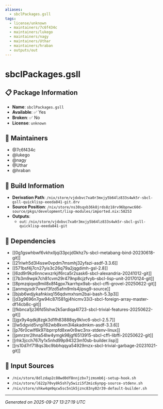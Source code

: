 ```yaml
---
aliases:
  - sbclPackages.gsll
tags:
  - license/unknown
  - maintainers/7c6f434c
  - maintainers/lukego
  - maintainers/nagy
  - maintainers/Uthar
  - maintainers/hraban
  - outputs/out
---
```


# sbclPackages.gsll

## 📋 Package Information

- **Name**: `sbclPackages.gsll`
- **Available**: ✅ Yes
- **Broken**: ✅ No
- **License**: `unknown`
## 👥 Maintainers

- @7c6f434c
- @lukego
- @nagy
- @Uthar
- @hraban


## 🔧 Build Information

- **Derivation Path**: `/nix/store/vjdxbvc7xa0r3mxjy5b64lz833s4wk5r-sbcl-gsll-quicklisp-eeeda841-git.drv`
- **Source Position**: `/nix/store/ns30sqxb36k8jrds8z18rv96bpnwc60d-source/pkgs/development/lisp-modules/imported.nix:58253`
- **Outputs**:
  - `out`:  `/nix/store/vjdxbvc7xa0r3mxjy5b64lz833s4wk5r-sbcl-gsll-quicklisp-eeeda841-git`

## 🔗 Dependencies

- [[0g1gswhbwf6vkhxlljqi33pcjd0khz7s-sbcl-metabang-bind-20230618-git]]
- [[21riwh5d3l4ssw0vpdm7msmhj32yfazi-asdf-3.3.6]]
- [[571bsf4j7cn27yis3c26q79a2jqgdimh-gsl-2.8]]
- [[6zd9r9kz6nncwxzrkjif6rca5r2sask6-sbcl-alexandria-20241012-git]]
- [[7b3m9wpk7ch81cvm29r479np8cjzfvyb-sbcl-lisp-unit-20170124-git]]
- [[8pmzqiqxq9mil8x8f4gpx7karrhpx9ab-sbcl-cffi-grovel-20250622-git]]
- [[anmqysdr7vwxf3fzd5afm9mls4jipsg9-source]]
- [[bjsb6wdjykafnkixq156qdvmxhsm2bai-bash-5.3p3]]
- [[d3g9696n7gw94c87l581gj4hicmv33i3-sbcl-foreign-array-master-df14cb8c-git]]
- [[fkbnca1jz36fd5lshw2k5ardiqa4l723-sbcl-trivial-features-20250622-git]]
- [[jgx9y4qdkj8zgk3d1fh83888qy9klvc6-sbcl-2.5.7]]
- [[lw5dgvid5vrgi162wb8kvm3l4akadmkm-asdf-3.3.6]]
- [[p76r0cwlf6k97ibprrpfd8xw0r8wc3nx-stdenv-linux]]
- [[pmrznr2lhna54lw4ymgk98jgf6513915-sbcl-cffi-libffi-20250622-git]]
- [[rhk3jcch767ly1x5nhd99p94323m10sb-builder.lisp]]
- [[rs10d7rf718qs3bc9bbhqqya54929mzx-sbcl-trivial-garbage-20231021-git]]

## 📁 Input Sources

- `/nix/store/8dlzdap2c80wd0df8nnjzbv7jzmsmb6j-setup-hook.sh`
- `/nix/store/l622p70vy8k5sh7y5wizi5f2mic6ynpg-source-stdenv.sh`
- `/nix/store/shkw4qm9qcw5sc5n1k5jznc83ny02r39-default-builder.sh`

---
*Generated on 2025-09-27 13:27:19 UTC*
